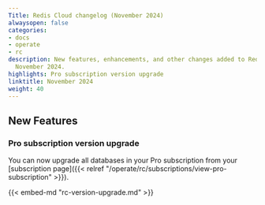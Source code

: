 ```yaml
---
Title: Redis Cloud changelog (November 2024)
alwaysopen: false
categories:
- docs
- operate
- rc
description: New features, enhancements, and other changes added to Redis Cloud during
  November 2024.
highlights: Pro subscription version upgrade
linktitle: November 2024
weight: 40
---
```


## New Features

### Pro subscription version upgrade

You can now upgrade all databases in your Pro subscription from your [subscription page]({{< relref "/operate/rc/subscriptions/view-pro-subscription" >}}). 

{{< embed-md "rc-version-upgrade.md" >}}
